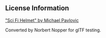 ## License Information

["Sci Fi Helmet" by Michael Pavlovic](http://quixel.se/usermanual/quixelsuite/doku.php?id=ddo_samples)

Converted by Norbert Nopper for glTF testing.